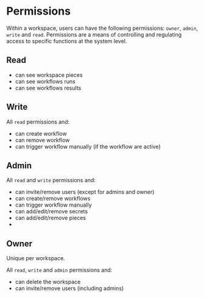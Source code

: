 # Permissions

Within a workspace, users can have the following permissions: `owner`, `admin`, `write` and `read`. Permissions are a means of controlling and regulating access to specific functions at the system level.

## Read

  * can see workspace pieces
  * can see workflows runs
  * can see workflows results

## Write

All `read` permissions and:

* can create workflow
* can remove workflow
* can trigger workflow manually (if the workflow are active)
  
## Admin 

All `read` and `write` permissions and:

* can invite/remove users (except for admins and owner)
* can create/remove workflows
* can trigger workflow manually
* can add/edit/remove secrets
* can add/edit/remove pieces
* 
## Owner 

Unique per workspace.

All `read`, `write` and `admin` permissions and:

* can delete the workspace
* can invite/remove users (including admins)
